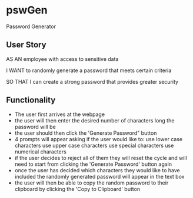 # pswGen
Password Generator

## User Story 
AS AN employee with access to sensitive data

I WANT to randomly generate a password that meets certain criteria

SO THAT I can create a strong password that provides greater security

## Functionality 

* The user first arrives at the webpage 
* the user will then enter the desired number of characters long the password will be 
* the user should then click the 'Generate Password" button
* 4 prompts will appear asking if the user would like to:
use lower case characters
use upper case characters
use special characters
use numerical characters
* if the user decides to reject all of them they will reset the cycle and will need to start from clicking the 'Generate Password' button again
* once the user has decided which characters they would like to have included the randomly generated password will appear in the text box 
* the user will then be able to copy the random password to their clipboard by clicking the 'Copy to Clipboard' button 